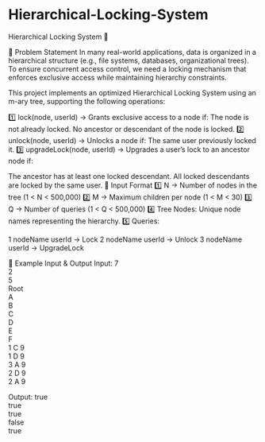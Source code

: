 # Hierarchical-Locking-System
Hierarchical Locking System 🚀

🔹 Problem Statement
In many real-world applications, data is organized in a hierarchical structure (e.g., file systems, databases, organizational trees). To ensure concurrent access control, we need a locking mechanism that enforces exclusive access while maintaining hierarchy constraints.

This project implements an optimized Hierarchical Locking System using an m-ary tree, supporting the following operations:

1️⃣ lock(node, userId) → Grants exclusive access to a node if:
  The node is not already locked.
  No ancestor or descendant of the node is locked.
2️⃣ unlock(node, userId) → Unlocks a node if:
  The same user previously locked it.
3️⃣ upgradeLock(node, userId) → Upgrades a user’s lock to an ancestor node if:

The ancestor has at least one locked descendant.
All locked descendants are locked by the same user.
🔹 Input Format
1️⃣ N → Number of nodes in the tree (1 < N < 500,000)
2️⃣ M → Maximum children per node (1 < M < 30)
3️⃣ Q → Number of queries (1 < Q < 500,000)
4️⃣ Tree Nodes: Unique node names representing the hierarchy.
5️⃣ Queries:

  1 nodeName userId → Lock
  2 nodeName userId → Unlock
  3 nodeName userId → UpgradeLock

🔹 Example Input & Output
Input:
7  
2  
5  
Root  
A  
B  
C  
D  
E  
F  
1 C 9  
1 D 9  
3 A 9  
2 D 9  
2 A 9  

Output:
true  
true  
true  
false  
true  


